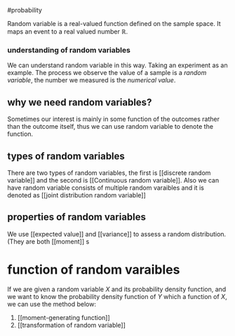 #probability

Random variable is a real-valued function defined on the sample space. It maps an event to a real valued number $\mathbb{R}$. 

### understanding of random variables

We can understand random variable in this way. Taking an experiment as an example. The process we observe the value of a sample is a *random variable*, the number we measured is the *numerical value*.

## why we need random variables?

Sometimes our interest is mainly in some function of the outcomes rather than the outcome itself, thus we can use random variable to denote the function.

## types of random variables

There are two types of random variables, the first is [[discrete random variable]] and the second is [[Continuous random variable]]. Also we can have random variable consists of multiple random varaibles and it is denoted as  [[joint distribution random variable]]

## properties of random variables

We use [[expected value]] and [[variance]] to assess a random distribution. (They are both [[moment]] s 

# function of random varaibles

If we are given a random variable $X$ and its probability density function, and we want to know the probability density function of $Y$ which a function of $X$, we can use the method below: 

1. [[moment-generating function]]
2. [[transformation of random variable]]
